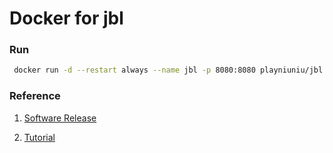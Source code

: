 # Docker for jbl

### Run

```bash
 docker run -d --restart always --name jbl -p 8080:8080 playniuniu/jbl
 ```

### Reference

1. [Software Release](https://coding.net/u/privatelo/p/lightjbl-release/)

2. [Tutorial](http://blog.lanyus.com/archives/174.html)
